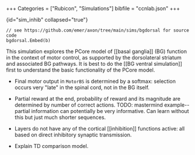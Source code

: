 +++
Categories = ["Rubicon", "Simulations"]
bibfile = "ccnlab.json"
+++

{id="sim_inhib" collapsed="true"}
```Goal
// see https://github.com/emer/axon/tree/main/sims/bgdorsal for source code
bgdorsal.Embed(b)
```

<div>

This simulation explores the PCore model of [[basal ganglia]] (BG) function in the context of motor control, as supported by the dorsolateral striatum and associated BG pathways. It is best to do the [[BG ventral simulation]] first to understand the basic functionality of the PCore model.

* Final motor output in `MotorBS` is determined by a softmax: selection occurs very "late" in the spinal cord, not in the BG itself.

* Partial reward at the end, probability of reward and its magnitude are determined by number of correct actions. TODO: mastermind example-- partial information can potentially be very informative. Can learn without this but just much shorter sequences.

* Layers do not have any of the cortical [[inhibition]] functions active: all based on direct inhibitory synaptic transmission.

* Explain TD comparison model.


